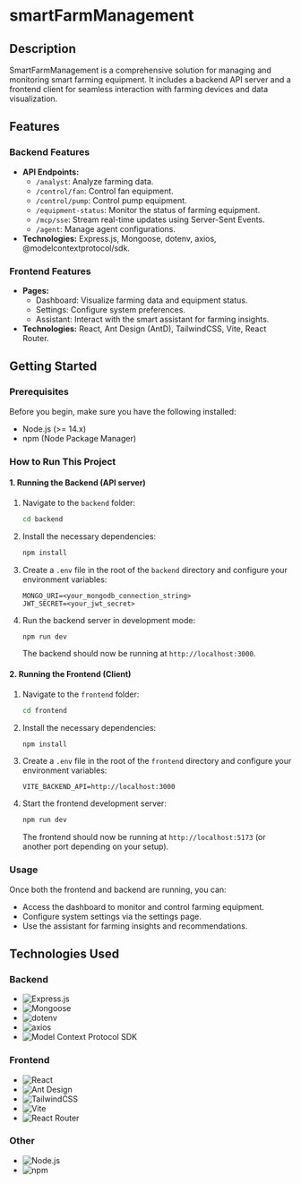# smartFarmManagement

## Description
SmartFarmManagement is a comprehensive solution for managing and monitoring smart farming equipment. It includes a backend API server and a frontend client for seamless interaction with farming devices and data visualization.

## Features

### Backend Features
- **API Endpoints:**
  - `/analyst`: Analyze farming data.
  - `/control/fan`: Control fan equipment.
  - `/control/pump`: Control pump equipment.
  - `/equipment-status`: Monitor the status of farming equipment.
  - `/mcp/sse`: Stream real-time updates using Server-Sent Events.
  - `/agent`: Manage agent configurations.
- **Technologies:** Express.js, Mongoose, dotenv, axios, @modelcontextprotocol/sdk.

### Frontend Features
- **Pages:**
  - Dashboard: Visualize farming data and equipment status.
  - Settings: Configure system preferences.
  - Assistant: Interact with the smart assistant for farming insights.
- **Technologies:** React, Ant Design (AntD), TailwindCSS, Vite, React Router.

## Getting Started

### Prerequisites
Before you begin, make sure you have the following installed:
- Node.js (>= 14.x)
- npm (Node Package Manager)

### How to Run This Project

#### 1. Running the Backend (API server)
1. Navigate to the `backend` folder:
   ```bash
   cd backend
   ```
2. Install the necessary dependencies:
   ```bash
   npm install
   ```
3. Create a `.env` file in the root of the `backend` directory and configure your environment variables:
   ```env
   MONGO_URI=<your_mongodb_connection_string>
   JWT_SECRET=<your_jwt_secret>
   ```
4. Run the backend server in development mode:
   ```bash
   npm run dev
   ```
   The backend should now be running at `http://localhost:3000`.

#### 2. Running the Frontend (Client)
1. Navigate to the `frontend` folder:
   ```bash
   cd frontend
   ```
2. Install the necessary dependencies:
   ```bash
   npm install
   ```
3. Create a `.env` file in the root of the `frontend` directory and configure your environment variables:
   ```env
   VITE_BACKEND_API=http://localhost:3000
   ```
4. Start the frontend development server:
   ```bash
   npm run dev
   ```
   The frontend should now be running at `http://localhost:5173` (or another port depending on your setup).

### Usage
Once both the frontend and backend are running, you can:
- Access the dashboard to monitor and control farming equipment.
- Configure system settings via the settings page.
- Use the assistant for farming insights and recommendations.

## Technologies Used

### Backend
- ![Express.js](https://img.shields.io/badge/Express.js-000000?style=flat&logo=express&logoColor=white)
- ![Mongoose](https://img.shields.io/badge/Mongoose-880000?style=flat&logo=mongoose&logoColor=white)
- ![dotenv](https://img.shields.io/badge/dotenv-000000?style=flat&logo=dotenv&logoColor=white)
- ![axios](https://img.shields.io/badge/axios-5A29E4?style=flat&logo=axios&logoColor=white)
- ![Model Context Protocol SDK](https://img.shields.io/badge/MCP_SDK-000000?style=flat&logo=protocol&logoColor=white)

### Frontend
- ![React](https://img.shields.io/badge/React-61DAFB?style=flat&logo=react&logoColor=black)
- ![Ant Design](https://img.shields.io/badge/Ant_Design-0170FE?style=flat&logo=ant-design&logoColor=white)
- ![TailwindCSS](https://img.shields.io/badge/TailwindCSS-38B2AC?style=flat&logo=tailwind-css&logoColor=white)
- ![Vite](https://img.shields.io/badge/Vite-646CFF?style=flat&logo=vite&logoColor=white)
- ![React Router](https://img.shields.io/badge/React_Router-CA4245?style=flat&logo=react-router&logoColor=white)

### Other
- ![Node.js](https://img.shields.io/badge/Node.js-339933?style=flat&logo=node.js&logoColor=white)
- ![npm](https://img.shields.io/badge/npm-CB3837?style=flat&logo=npm&logoColor=white)